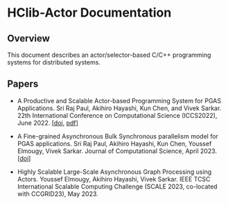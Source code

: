 # HClib-Actor Documentation

## Overview
This document describes an actor/selector-based C/C++ programming systems for distributed systems.

## Papers

* A Productive and Scalable Actor-based Programming System for PGAS Applications. Sri Raj Paul, Akihiro Hayashi, Kun Chen, and Vivek Sarkar. 22th International Conference on Computational Science (ICCS2022), June 2022. [[doi](https://doi.org/10.1007/978-3-031-08751-6_17), [pdf](https://www.iccs-meeting.org/archive/iccs2022/papers/133500232.pdf)]

* A Fine-grained Asynchronous Bulk Synchronous parallelism model for PGAS applications. Sri Raj Paul, Akihiro Hayashi, Kun Chen, Youssef Elmougy, Vivek Sarkar. Journal of Computational Science, April 2023. [[doi](https://doi.org/10.1016/j.jocs.2023.102014)]

* Highly Scalable Large-Scale Asynchronous Graph Processing using Actors. Youssef Elmougy, Akihiro Hayashi, Vivek Sarkar. IEEE TCSC International Scalable Computing Challenge (SCALE 2023, co-located with CCGRID23), May 2023.
